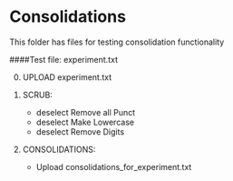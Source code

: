 Consolidations
==============

This folder has files for testing consolidation functionality

####Test file: experiment.txt

0. UPLOAD experiment.txt

1. SCRUB: 
    - deselect Remove all Punct
    - deselect Make Lowercase
    - deselect Remove Digits
    
2. CONSOLIDATIONS:
    - Upload consolidations_for_experiment.txt
